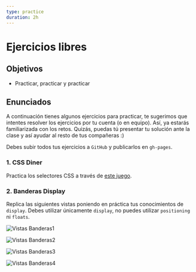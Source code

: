 ```yaml
---
type: practice
duration: 2h
---
```


# Ejercicios libres

## Objetivos

- Practicar, practicar y practicar

## Enunciados

A continuación tienes algunos ejercicios para practicar, te sugerimos
que intentes resolver los ejercicios por tu cuenta (o en equipo). Así, ya
estarás familiarizada con los retos. Quizás, puedas tú presentar tu solución
ante la clase y así ayudar al resto de tus compañeras :)

Debes subir todos tus ejercicios a `GitHub` y publicarlos en `gh-pages`.

### 1. CSS Diner

Practica los selectores CSS a través de [este juego](https://laboratoria.github.io/css-diner).

### 2. Banderas Display

Replica las siguientes vistas poniendo en práctica tus conocimientos de `display`.
Debes utilizar únicamente `display`, no puedes utilizar `positioning` ni `floats`.

![Vistas Banderas1](https://fotos.subefotos.com/8157f58d3d2dcfcf689ec56554097266o.png)

![Vistas Banderas2](https://fotos.subefotos.com/304ad94ffc6b76d7366894e1d9646961o.png)

![Vistas Banderas3](https://fotos.subefotos.com/ea2ba0950028f26c289e7ae55f2438d2o.png)

![Vistas Banderas4](https://fotos.subefotos.com/ce40c790a0ddf23ff36a075bf91d59c6o.png)
